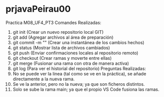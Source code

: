 # prjavaPeirau00
Practica M08_UF4_PT3
  Comandes Realizadas:
1. git init (Crear un nuevo repositorio local GIT)
2. git add (Agregar archivos al área de preparación)
3. git commit -m "" (Crear una instantánea de los cambios hechos)
4. git status (Mostrar lista de archivos cambiados)
5. git push (Enviar confirmaciones locales al repositorio remoto)
6. git checkout (Crear ramas y moverte entre ellas)
7. git merge (Fusionar una rama con otra de manera activa)
8. git log (Para ver el historial del repositorio)
  Preguntas Realizadas:
1. No se puede ver la linea (tal como se ve en la práctica), se añade directamente a la nueva rama.
2. Se ve la anterior, pero no la nueva; ya que son ficheros distintos.
3. Solo se sube la rama main; ya que el propio VS Code fusiona las ramas. 
